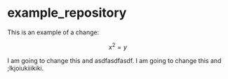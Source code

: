 # example_repository

This is an example of a change: 

$$
x^2 = y
$$

I am going to change this and asdfasdfasdf.
I am going to change this and ;lkjoiukiiikiki.
